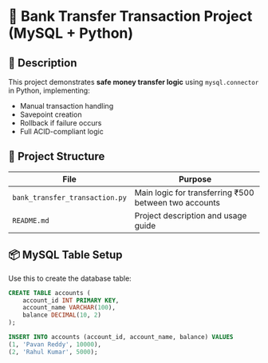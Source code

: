 # 🏦 Bank Transfer Transaction Project (MySQL + Python)

## 🔧 Description

This project demonstrates **safe money transfer logic** using `mysql.connector` in Python, implementing:

- Manual transaction handling
- Savepoint creation
- Rollback if failure occurs
- Full ACID-compliant logic

## 📁 Project Structure

| File | Purpose |
|------|---------|
| `bank_transfer_transaction.py` | Main logic for transferring ₹500 between two accounts |
| `README.md` | Project description and usage guide |

## 📦 MySQL Table Setup

Use this to create the database table:

```sql
CREATE TABLE accounts (
    account_id INT PRIMARY KEY,
    account_name VARCHAR(100),
    balance DECIMAL(10, 2)
);

INSERT INTO accounts (account_id, account_name, balance) VALUES
(1, 'Pavan Reddy', 10000),
(2, 'Rahul Kumar', 5000);
